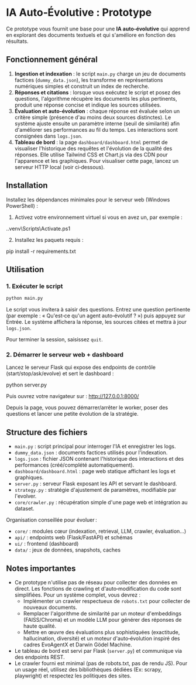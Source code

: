 # IA Auto‑Évolutive : Prototype

Ce prototype vous fournit une base pour une **IA auto‑évolutive** qui apprend en explorant des documents textuels et qui s'améliore en fonction des résultats.

## Fonctionnement général

1. **Ingestion et indexation** : le script `main.py` charge un jeu de documents factices (`dummy_data.json`), les transforme en représentations numériques simples et construit un index de recherche.
2. **Réponses et citations** : lorsque vous exécutez le script et posez des questions, l'algorithme récupère les documents les plus pertinents, produit une réponse concise et indique les sources utilisées.
3. **Évaluation et auto‑évolution** : chaque réponse est évaluée selon un critère simple (présence d'au moins deux sources distinctes). Le système ajuste ensuite un paramètre interne (seuil de similarité) afin d'améliorer ses performances au fil du temps. Les interactions sont consignées dans `logs.json`.
4. **Tableau de bord** : la page `dashboard/dashboard.html` permet de visualiser l'historique des requêtes et l'évolution de la qualité des réponses. Elle utilise Tailwind CSS et Chart.js via des CDN pour l'apparence et les graphiques. Pour visualiser cette page, lancez un serveur HTTP local (voir ci‑dessous).

## Installation

Installez les dépendances minimales pour le serveur web (Windows PowerShell) :

1) Activez votre environnement virtuel si vous en avez un, par exemple :

  .\.venv\Scripts\Activate.ps1

2) Installez les paquets requis :

  pip install -r requirements.txt

## Utilisation

### 1. Exécuter le script

```bash
python main.py
```

Le script vous invitera à saisir des questions. Entrez une question pertinente (par exemple : « Qu'est‑ce qu'un agent auto‑évolutif ? ») puis appuyez sur Entrée. Le système affichera la réponse, les sources citées et mettra à jour `logs.json`.

Pour terminer la session, saisissez `quit`.

### 2. Démarrer le serveur web + dashboard

Lancez le serveur Flask qui expose des endpoints de contrôle (start/stop/ask/evolve) et sert le dashboard :

  python server.py

Puis ouvrez votre navigateur sur : http://127.0.0.1:8000/

Depuis la page, vous pouvez démarrer/arrêter le worker, poser des questions et lancer une petite évolution de la stratégie.

## Structure des fichiers

- `main.py` : script principal pour interroger l'IA et enregistrer les logs.
- `dummy_data.json` : documents factices utilisés pour l'indexation.
- `logs.json` : fichier JSON contenant l'historique des interactions et des performances (créé/complété automatiquement).
- `dashboard/dashboard.html` : page web statique affichant les logs et graphiques.
 - `server.py` : serveur Flask exposant les API et servant le dashboard.
 - `strategy.py` : stratégie d'ajustement de paramètres, modifiable par l'evolver.
- `core/crawler.py` : récupération simple d'une page web et intégration au dataset.

Organisation conseillée pour évoluer :

- `core/` : modules cœur (indexation, retrieval, LLM, crawler, évaluation…)
- `api/` : endpoints web (Flask/FastAPI) et schémas
- `ui/` : frontend (dashboard)
- `data/` : jeux de données, snapshots, caches

## Notes importantes

- Ce prototype n'utilise pas de réseau pour collecter des données en direct. Les fonctions de crawling et d'auto‑modification du code sont simplifiées. Pour un système complet, vous devrez :
  - Implémenter un crawler respectueux de `robots.txt` pour collecter de nouveaux documents.
  - Remplacer l'algorithme de similarité par un moteur d'embeddings (FAISS/Chroma) et un modèle LLM pour générer des réponses de haute qualité.
  - Mettre en œuvre des évaluations plus sophistiquées (exactitude, hallucination, diversité) et un moteur d'auto‑évolution inspiré des cadres EvoAgentX et Darwin Gödel Machine.
- Le tableau de bord est servi par Flask (`server.py`) et communique via des endpoints REST.
- Le crawler fourni est minimal (pas de robots.txt, pas de rendu JS). Pour un usage réel, utilisez des bibliothèques dédiées (Ex: scrapy, playwright) et respectez les politiques des sites.